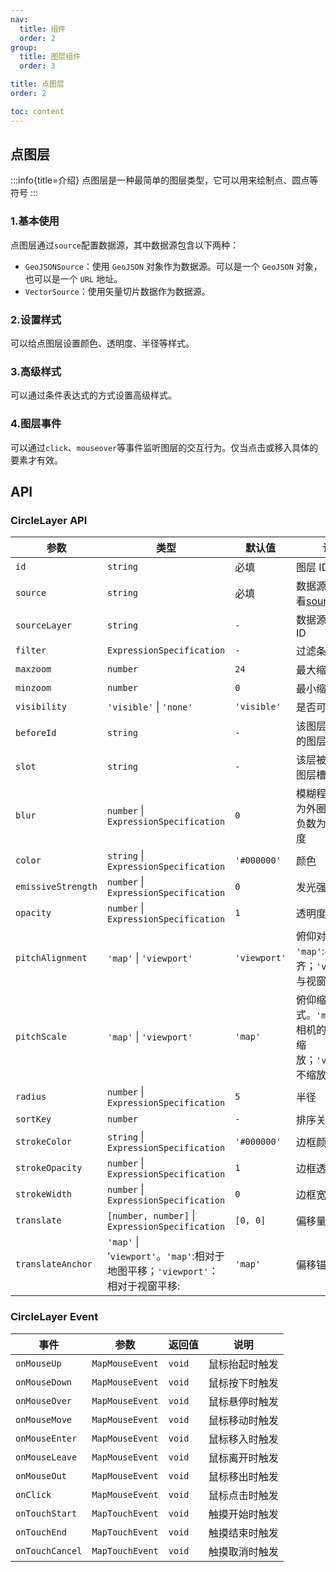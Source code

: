 ```yaml
---
nav:
  title: 组件
  order: 2
group:
  title: 图层组件
  order: 3

title: 点图层
order: 2

toc: content
---
```


## 点图层

:::info{title=介绍}
点图层是一种最简单的图层类型，它可以用来绘制点、圆点等符号
:::

### 1.基本使用

点图层通过`source`配置数据源，其中数据源包含以下两种：

- `GeoJSONSource`：使用 `GeoJSON` 对象作为数据源。可以是一个 `GeoJSON` 对象，也可以是一个 `URL` 地址。
- `VectorSource`：使用矢量切片数据作为数据源。

<code src="../examples/circleLayer/demo1.tsx" compact="true"></code>

### 2.设置样式

可以给点图层设置颜色、透明度、半径等样式。

<code src="../examples/circleLayer/demo2.tsx" compact="true"></code>

### 3.高级样式

可以通过条件表达式的方式设置高级样式。

<code src="../examples/circleLayer/demo3.tsx" compact="true"></code>

### 4.图层事件

可以通过`click`、`mouseover`等事件监听图层的交互行为。仅当点击或移入具体的要素才有效。

<code src="../examples/circleLayer/demo4.tsx" compact="true"></code>

## API

### CircleLayer API

| 参数               | 类型                                                                           | 默认值       | 说明                                                                            |
| ------------------ | ------------------------------------------------------------------------------ | ------------ | ------------------------------------------------------------------------------- |
| `id`               | `string`                                                                       | 必填         | 图层 ID                                                                         |
| `source`           | `string`                                                                       | 必填         | 数据源，具体查看[source](https://docs.mapbox.com/style-spec/reference/sources/) |
| `sourceLayer`      | `string`                                                                       | `-`          | 数据源的子图层 ID                                                               |
| `filter`           | `ExpressionSpecification`                                                      | `-`          | 过滤条件                                                                        |
| `maxzoom`          | `number`                                                                       | `24`         | 最大缩放级别                                                                    |
| `minzoom`          | `number`                                                                       | `0`          | 最小缩放级别                                                                    |
| `visibility`       | `'visible'` \| `'none'`                                                        | `'visible'`  | 是否可见                                                                        |
| `beforeId`         | `string`                                                                       | `-`          | 该图层应插入到的图层 ID 之前                                                    |
| `slot`             | `string`                                                                       | `-`          | 该层被分配到的图层槽位                                                          |
| `blur`             | `number` \| `ExpressionSpecification`                                          | `0`          | 模糊程度, 正数为外圈模糊度，负数为内圈模糊度                                    |
| `color`            | `string` \| `ExpressionSpecification`                                          | `'#000000'`  | 颜色                                                                            |
| `emissiveStrength` | `number` \| `ExpressionSpecification`                                          | `0`          | 发光强度                                                                        |
| `opacity`          | `number` \| `ExpressionSpecification`                                          | `1`          | 透明度                                                                          |
| `pitchAlignment`   | `'map'` \| `'viewport'`                                                        | `'viewport'` | 俯仰对齐方式。 `'map'`:与地图对齐；`'viewport'`:与视窗对齐                      |
| `pitchScale`       | `'map'` \| `'viewport'`                                                        | `'map'`      | 俯仰缩放方式。`'map'`:根据相机的视距进行缩放；`'viewport'`:不缩放               |
| `radius`           | `number` \| `ExpressionSpecification`                                          | `5`          | 半径                                                                            |
| `sortKey`          | `number`                                                                       | `-`          | 排序关键字                                                                      |
| `strokeColor`      | `string` \| `ExpressionSpecification`                                          | `'#000000'`  | 边框颜色                                                                        |
| `strokeOpacity`    | `number` \| `ExpressionSpecification`                                          | `1`          | 边框透明度                                                                      |
| `strokeWidth`      | `number` \| `ExpressionSpecification`                                          | `0`          | 边框宽度                                                                        |
| `translate`        | `[number, number]` \| `ExpressionSpecification`                                | `[0, 0]`     | 偏移量                                                                          |
| `translateAnchor`  | `'map'` \| '`viewport'`。`'map'`:相对于地图平移；`'viewport'`：相对于视窗平移: | `'map'`      | 偏移锚点                                                                        |

### CircleLayer Event

| 事件            | 参数            | 返回值 | 说明           |
| --------------- | --------------- | ------ | -------------- |
| `onMouseUp`     | `MapMouseEvent` | `void` | 鼠标抬起时触发 |
| `onMouseDown`   | `MapMouseEvent` | `void` | 鼠标按下时触发 |
| `onMouseOver`   | `MapMouseEvent` | `void` | 鼠标悬停时触发 |
| `onMouseMove`   | `MapMouseEvent` | `void` | 鼠标移动时触发 |
| `onMouseEnter`  | `MapMouseEvent` | `void` | 鼠标移入时触发 |
| `onMouseLeave`  | `MapMouseEvent` | `void` | 鼠标离开时触发 |
| `onMouseOut`    | `MapMouseEvent` | `void` | 鼠标移出时触发 |
| `onClick`       | `MapMouseEvent` | `void` | 鼠标点击时触发 |
| `onTouchStart`  | `MapTouchEvent` | `void` | 触摸开始时触发 |
| `onTouchEnd`    | `MapTouchEvent` | `void` | 触摸结束时触发 |
| `onTouchCancel` | `MapTouchEvent` | `void` | 触摸取消时触发 |
